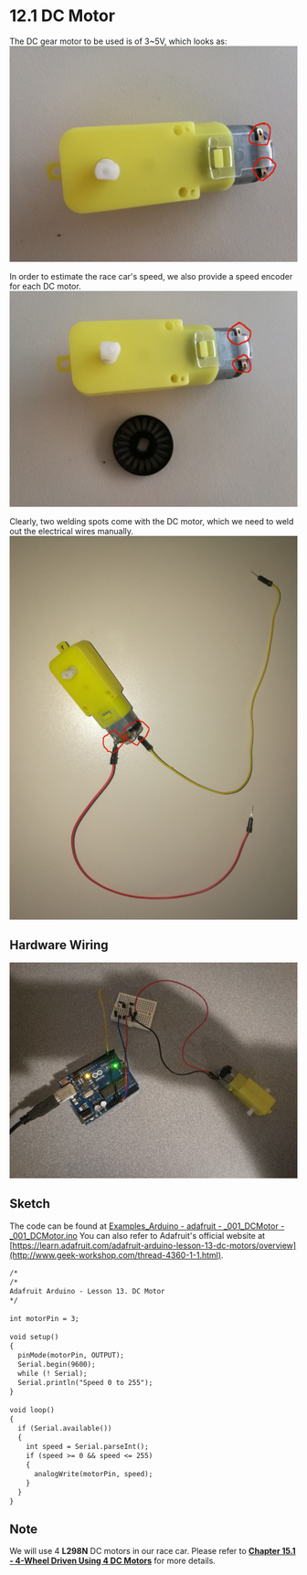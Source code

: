 # 12.1 DC Motor

The DC gear motor to be used is of 3~5V, which looks as:
![Image](../../Examples/adafruit/motor-DC.jpg)

In order to estimate the race car's speed, we also provide a speed encoder for each DC motor.
![Image](../../Examples/adafruit/motor-DC+speed-encoder.jpg)

Clearly, two welding spots come with the DC motor, which we need to weld out the electrical wires manually.
![Image](../../Examples/adafruit/motor-DC+soldered.jpg)


## Hardware Wiring
![Image](../../Examples/adafruit/001_dcmotor.jpg)

## Sketch
The code can be found at [Examples_Arduino - adafruit - _001_DCMotor - _001_DCMotor.ino](https://github.com/LongerVisionRobot/Examples_Arduino/blob/master/adafruit/_001_DCMotor/_001_DCMotor.ino)
You can also refer to Adafruit's official website at [https://learn.adafruit.com/adafruit-arduino-lesson-13-dc-motors/overview](http://www.geek-workshop.com/thread-4360-1-1.html).
```
/*
/*
Adafruit Arduino - Lesson 13. DC Motor
*/

int motorPin = 3;

void setup() 
{ 
  pinMode(motorPin, OUTPUT);
  Serial.begin(9600);
  while (! Serial);
  Serial.println("Speed 0 to 255");
} 

void loop() 
{ 
  if (Serial.available())
  {
    int speed = Serial.parseInt();
    if (speed >= 0 && speed <= 255)
    {
      analogWrite(motorPin, speed);
    }
  }
} 
```


## Note
We will use 4 **L298N** DC motors in our race car. Please refer to [**Chapter 15.1 - 4-Wheel Driven Using 4 DC Motors**](../../Part6_MiniAutomatedVehicle/15_Assembling/01_4wheel_dcmotor_driven.md) for more details.
